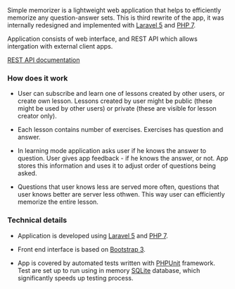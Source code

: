 Simple memorizer is a lightweight web application that helps to efficiently memorize any question-answer sets. This is third rewrite of the app, it was internally redesigned and implemented with [Laravel 5](https://laravel.com) and [PHP 7](http://php.net).

Application consists of web interface, and REST API which allows intergation with external client apps.

[REST API documentation](https://github.com/rtrzebinski/simple-memorizer-3/wiki/REST-API)

### How does it work

- User can subscribe and learn one of lessons created by other users, or create own lesson. Lessons created by user might be public (these might be used by other users) or private (these are visible for lesson creator only).

- Each lesson contains number of exercises. Exercises has question and answer.

- In learning mode application asks user if he knows the answer to question. User gives app feedback - if he knows the answer, or not. App stores this information and uses it to adjust order of questions being asked.

- Questions that user knows less are served more often, questions that user knows better are server less othwen. This way user can efficiently memorize the entire lesson.

### Technical details

- Application is developed using [Laravel 5](https://laravel.com) and [PHP 7](http://php.net).

- Front end interface is based on [Bootstrap 3](http://getbootstrap.com).

- App is covered by automated tests written with [PHPUnit](https://phpunit.de) framework. Test are set up to run using in memory [SQLite](sqlite) database, which significantly speeds up testing process.
